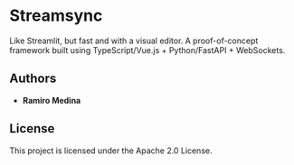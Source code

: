 # Streamsync

Like Streamlit, but fast and with a visual editor. A proof-of-concept framework built using TypeScript/Vue.js + Python/FastAPI + WebSockets.

## Authors

- **Ramiro Medina**

## License

This project is licensed under the Apache 2.0 License.
